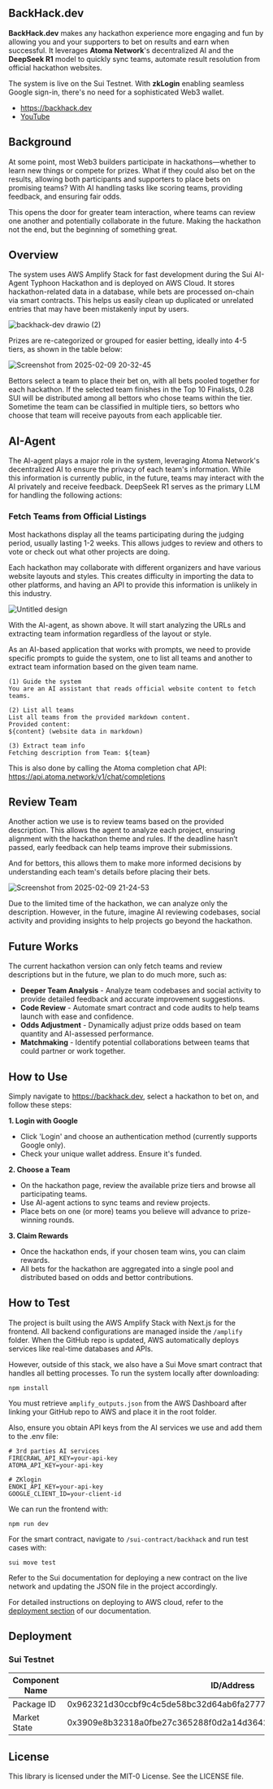 ## BackHack.dev

**BackHack.dev** makes any hackathon experience more engaging and fun by allowing you and your supporters to bet on results and earn when successful. It leverages **Atoma Network**'s decentralized AI and the **DeepSeek R1** model to quickly sync teams, automate result resolution from official hackathon websites.

The system is live on the Sui Testnet. With **zkLogin** enabling seamless Google sign-in, there's no need for a sophisticated Web3 wallet.

- https://backhack.dev
- [YouTube](https://www.youtube.com/watch?v=c7kE_27zz-U)

## Background

At some point, most Web3 builders participate in hackathons—whether to learn new things or compete for prizes. What if they could also bet on the results, allowing both participants and supporters to place bets on promising teams? With AI handling tasks like scoring teams, providing feedback, and ensuring fair odds. 

This opens the door for greater team interaction, where teams can review one another and potentially collaborate in the future. Making the hackathon not the end, but the beginning of something great.

## Overview

The system uses AWS Amplify Stack for fast development during the Sui AI-Agent Typhoon Hackathon and is deployed on AWS Cloud. It stores hackathon-related data in a database, while bets are processed on-chain via smart contracts. This helps us easily clean up duplicated or unrelated entries that may have been mistakenly input by users.

![backhack-dev drawio (2)](https://github.com/user-attachments/assets/1610d181-8692-4139-9790-96c0a31f3102)

Prizes are re-categorized or grouped for easier betting, ideally into 4-5 tiers, as shown in the table below:

![Screenshot from 2025-02-09 20-32-45](https://github.com/user-attachments/assets/dc128cd5-7933-4c9a-adc5-2893c2ce5e8c)

Bettors select a team to place their bet on, with all bets pooled together for each hackathon. If the selected team finishes in the Top 10 Finalists, 0.28 SUI will be distributed among all bettors who chose teams within the tier. Sometime the team can be classified in multiple tiers, so bettors who choose that team will receive payouts from each applicable tier.

## AI-Agent

The AI-agent plays a major role in the system, leveraging Atoma Network's decentralized AI to ensure the privacy of each team's information. While this information is currently public, in the future, teams may interact with the AI privately and receive feedback. DeepSeek R1 serves as the primary LLM for handling the following actions:

### Fetch Teams from Official Listings

Most hackathons display all the teams participating during the judging period, usually lasting 1-2 weeks. This allows judges to review and others to vote or check out what other projects are doing. 

Each hackathon may collaborate with different organizers and have various website layouts and styles. This creates difficulty in importing the data to other platforms, and having an API to provide this information is unlikely in this industry.

![Untitled design](https://github.com/user-attachments/assets/c04b4488-6af3-472e-a24a-55c01e9f1789)

With the AI-agent, as shown above. It will start analyzing the URLs and extracting team information regardless of the layout or style.

As an AI-based application that works with prompts, we need to provide specific prompts to guide the system, one to list all teams and another to extract team information based on the given team name.

```
(1) Guide the system
You are an AI assistant that reads official website content to fetch teams.

(2) List all teams
List all teams from the provided markdown content.
Provided content:
${content} (website data in markdown)

(3) Extract team info
Fetching description from Team: ${team}
```

This is also done by calling the Atoma completion chat API: https://api.atoma.network/v1/chat/completions

## Review Team

Another action we use is to review teams based on the provided description. This allows the agent to analyze each project, ensuring alignment with the hackathon theme and rules. If the deadline hasn’t passed, early feedback can help teams improve their submissions. 

And for bettors, this allows them to make more informed decisions by understanding each team's details before placing their bets.

![Screenshot from 2025-02-09 21-24-53](https://github.com/user-attachments/assets/c5f48bdc-293d-43db-93f8-3ecca4bcc6c3)

Due to the limited time of the hackathon, we can analyze only the description. However, in the future, imagine AI reviewing codebases, social activity and providing insights to help projects go beyond the hackathon.

## Future Works

The current hackathon version can only fetch teams and review descriptions but in the future, we plan to do much more, such as:

- **Deeper Team Analysis** - Analyze team codebases and social activity to provide detailed feedback and accurate improvement suggestions.
- **Code Review** - Automate smart contract and code audits to help teams launch with ease and confidence.
- **Odds Adjustment** - Dynamically adjust prize odds based on team quantity and AI-assessed performance.
- **Matchmaking** - Identify potential collaborations between teams that could partner or work together.

## How to Use

Simply navigate to https://backhack.dev, select a hackathon to bet on, and follow these steps:

**1. Login with Google**

* Click 'Login' and choose an authentication method (currently supports Google only).
* Check your unique wallet address. Ensure it's funded.

**2. Choose a Team**

* On the hackathon page, review the available prize tiers and browse all participating teams.
* Use AI-agent actions to sync teams and review projects.
* Place bets on one (or more) teams you believe will advance to prize-winning rounds.

**3. Claim Rewards**

* Once the hackathon ends, if your chosen team wins, you can claim rewards.
* All bets for the hackathon are aggregated into a single pool and distributed based on odds and bettor contributions.

## How to Test

The project is built using the AWS Amplify Stack with Next.js for the frontend. All backend configurations are managed inside the `/amplify` folder. When the GitHub repo is updated, AWS automatically deploys services like real-time databases and APIs. 

However, outside of this stack, we also have a Sui Move smart contract that handles all betting processes. To run the system locally after downloading:

```
npm install
```

You must retrieve `amplify_outputs.json` from the AWS Dashboard after linking your GitHub repo to AWS and place it in the root folder. 

Also, ensure you obtain API keys from the AI services we use and add them to the .env file:

```
# 3rd parties AI services
FIRECRAWL_API_KEY=your-api-key
ATOMA_API_KEY=your-api-key

# ZKlogin 
ENOKI_API_KEY=your-api-key
GOOGLE_CLIENT_ID=your-client-id
```

We can run the frontend with:

```
npm run dev
```

For the smart contract, navigate to `/sui-contract/backhack` and run test cases with:

```
sui move test
```

Refer to the Sui documentation for deploying a new contract on the live network and updating the JSON file in the project accordingly.

For detailed instructions on deploying to AWS cloud, refer to the [deployment section](https://docs.amplify.aws/nextjs/start/quickstart/nextjs-app-router-client-components/#deploy-a-fullstack-app-to-aws) of our documentation.

## Deployment

### Sui Testnet

Component Name | ID/Address
--- | --- 
Package ID |  0x962321d30ccbf9c4c5de58bc32d64ab6fa2777ede18d1107dcb080d6acad8583
Market State | 0x3909e8b32318a0fbe27c365288f0d2a14d364218f743773c7f475e898e17824a

## License

This library is licensed under the MIT-0 License. See the LICENSE file.
